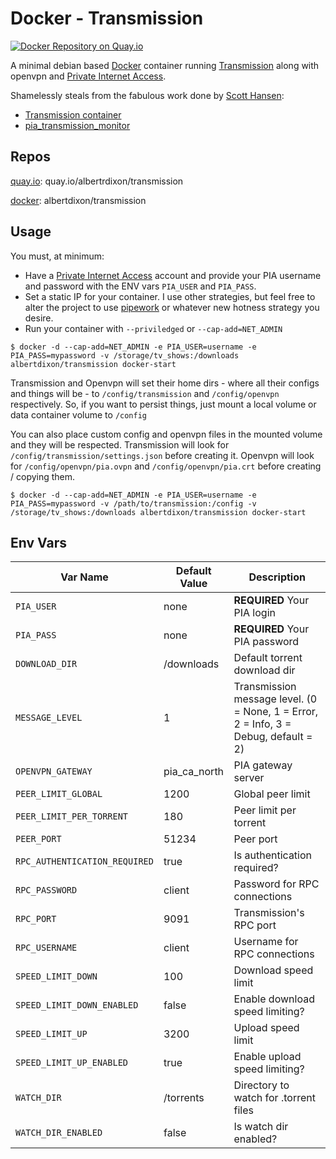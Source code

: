 # Docker - Transmission

[![Docker Repository on Quay.io](https://quay.io/repository/albertrdixon/transmission/status "Docker Repository on Quay.io")](https://quay.io/repository/albertrdixon/transmission)

A minimal debian based [Docker](http://www.docker.com) container running [Transmission](https://www.transmissionbt.com/) along with openvpn and [Private Internet Access](https://www.privateinternetaccess.com/).

Shamelessly steals from the fabulous work done by [Scott Hansen](https://github.com/firecat53):
* [Transmission container](https://github.com/firecat53/dockerfiles/tree/master/transmission)
* [pia_transmission_monitor](https://github.com/firecat53/pia_transmission_monitor)

## Repos

[quay.io](http://quay.io): quay.io/albertrdixon/transmission

[docker](http://hub.docker.com): albertdixon/transmission

## Usage

You must, at minimum:
* Have a [Private Internet Access](https://www.privateinternetaccess.com/) account and provide your PIA username and password with the ENV vars `PIA_USER` and `PIA_PASS`.
* Set a static IP for your container. I use other strategies, but feel free to alter the project to use [pipework](https://github.com/jpetazzo/pipework) or whatever new hotness strategy you desire.
* Run your container with `--priviledged` or `--cap-add=NET_ADMIN`

```
$ docker -d --cap-add=NET_ADMIN -e PIA_USER=username -e PIA_PASS=mypassword -v /storage/tv_shows:/downloads albertdixon/transmission docker-start
```

Transmission and Openvpn will set their home dirs - where all their configs and things will be - to `/config/transmission` and `/config/openvpn` respectively. So, if you want to persist things, just mount a local volume or data container volume to `/config` 

You can also place custom config and openvpn files in the mounted volume and they will be respected. Transmission will look for `/config/transmission/settings.json` before creating it. Openvpn will look for `/config/openvpn/pia.ovpn` and `/config/openvpn/pia.crt` before creating / copying them.

```
$ docker -d --cap-add=NET_ADMIN -e PIA_USER=username -e PIA_PASS=mypassword -v /path/to/transmission:/config -v /storage/tv_shows:/downloads albertdixon/transmission docker-start
```

## Env Vars

| Var Name | Default Value | Description |
|----------|---------------|-------------|
| `PIA_USER` | none | **REQUIRED** Your PIA login |
| `PIA_PASS` | none | **REQUIRED** Your PIA password |
| `DOWNLOAD_DIR` | /downloads | Default torrent download dir |
| `MESSAGE_LEVEL` | 1 | Transmission message level. (0 = None, 1 = Error, 2 = Info, 3 = Debug, default = 2) |
| `OPENVPN_GATEWAY` | pia_ca_north | PIA gateway server |
| `PEER_LIMIT_GLOBAL` | 1200 | Global peer limit |
| `PEER_LIMIT_PER_TORRENT` | 180 | Peer limit per torrent |
| `PEER_PORT` | 51234 | Peer port |
| `RPC_AUTHENTICATION_REQUIRED` | true | Is authentication required? |
| `RPC_PASSWORD` | client | Password for RPC connections |
| `RPC_PORT` | 9091 | Transmission's RPC port |
| `RPC_USERNAME` | client | Username for RPC connections |
| `SPEED_LIMIT_DOWN` | 100 | Download speed limit |
| `SPEED_LIMIT_DOWN_ENABLED` | false | Enable download speed limiting? |
| `SPEED_LIMIT_UP` | 3200 | Upload speed limit |
| `SPEED_LIMIT_UP_ENABLED` | true | Enable upload speed limiting? |
| `WATCH_DIR` | /torrents | Directory to watch for .torrent files |
| `WATCH_DIR_ENABLED` | false | Is watch dir enabled? |
